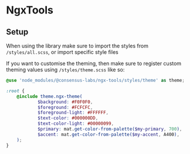 # NgxTools


## Setup

When using the library make sure to import the styles from `/styles/all.scss`, or import specific style files

If you want to customise the theming, then make sure to register custom theming values using `/styles/theme.scss` like so:

```scss
@use 'node_modules/@consensus-labs/ngx-tools/styles/theme' as theme;

:root {
	@include theme.ngx-theme(
			$background: #F0F0F0,
			$foreground: #FCFCFC,
			$foreground-light: #FFFFFF,
			$text-color: #000000DD,
			$text-color-light: #00000099,
			$primary: mat.get-color-from-palette($my-primary, 700),
			$accent: mat.get-color-from-palette($my-accent, A400),
	);
}
```
